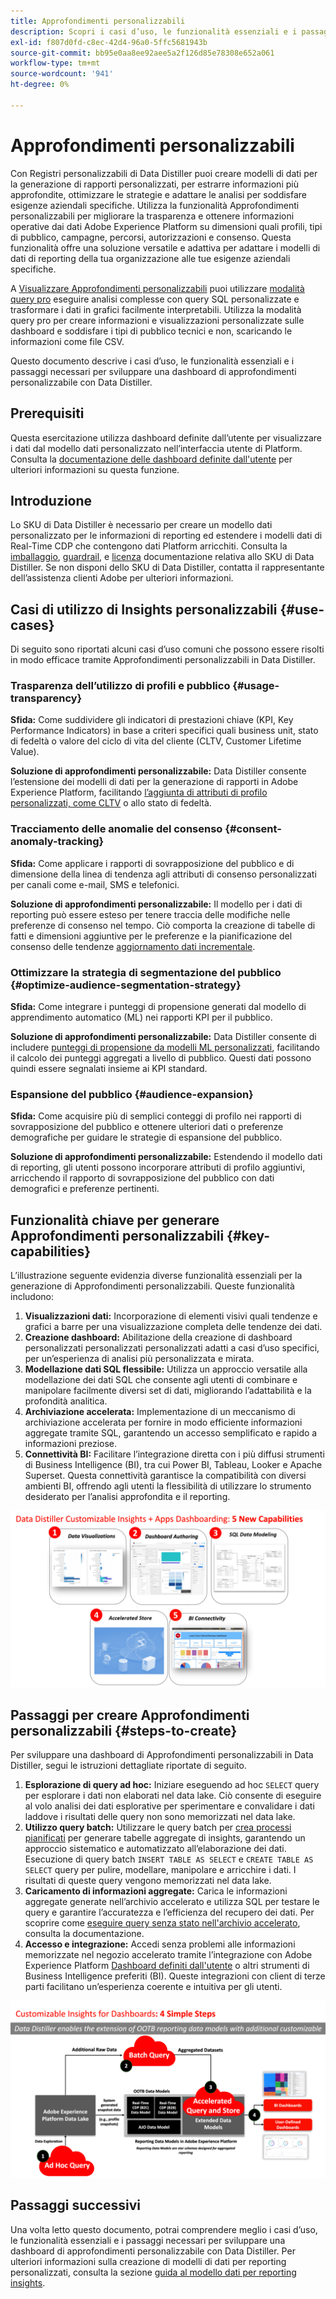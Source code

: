 ```yaml
---
title: Approfondimenti personalizzabili
description: Scopri i casi d’uso, le funzionalità essenziali e i passaggi necessari per sviluppare una dashboard di approfondimenti personalizzabile con Data Distiller. Scopri in che modo la funzionalità Approfondimenti personalizzabili di Data Distiller può migliorare la trasparenza e ottenere informazioni operative tra diverse dimensioni, come profili, tipi di pubblico, campagne, percorsi, autorizzazioni e consenso.
exl-id: f807d0fd-c8ec-42d4-96a0-5ffc5681943b
source-git-commit: bb95e0aa8ee92aee5a2f126d85e78308e652a061
workflow-type: tm+mt
source-wordcount: '941'
ht-degree: 0%

---
```


# Approfondimenti personalizzabili

Con Registri personalizzabili di Data Distiller puoi creare modelli di dati per la generazione di rapporti personalizzati, per estrarre informazioni più approfondite, ottimizzare le strategie e adattare le analisi per soddisfare esigenze aziendali specifiche. Utilizza la funzionalità Approfondimenti personalizzabili per migliorare la trasparenza e ottenere informazioni operative dai dati Adobe Experience Platform su dimensioni quali profili, tipi di pubblico, campagne, percorsi, autorizzazioni e consenso. Questa funzionalità offre una soluzione versatile e adattiva per adattare i modelli di dati di reporting della tua organizzazione alle tue esigenze aziendali specifiche.

A [Visualizzare Approfondimenti personalizzabili](../../../dashboards/data-distiller/overview.md) puoi utilizzare [modalità query pro](../../../dashboards/data-distiller/customizable-insights/query-pro-mode.md) eseguire analisi complesse con query SQL personalizzate e trasformare i dati in grafici facilmente interpretabili. Utilizza la modalità query pro per creare informazioni e visualizzazioni personalizzate sulle dashboard e soddisfare i tipi di pubblico tecnici e non, scaricando le informazioni come file CSV.

Questo documento descrive i casi d’uso, le funzionalità essenziali e i passaggi necessari per sviluppare una dashboard di approfondimenti personalizzabile con Data Distiller.

## Prerequisiti

Questa esercitazione utilizza dashboard definite dall’utente per visualizzare i dati dal modello dati personalizzato nell’interfaccia utente di Platform. Consulta la [documentazione delle dashboard definite dall&#39;utente](../../../dashboards/user-defined-dashboards.md) per ulteriori informazioni su questa funzione.

## Introduzione

Lo SKU di Data Distiller è necessario per creare un modello dati personalizzato per le informazioni di reporting ed estendere i modelli dati di Real-Time CDP che contengono dati Platform arricchiti. Consulta la [imballaggio](../../packaging.md), [guardrail](../../guardrails.md#query-accelerated-store), e  [licenza](../../data-distiller/license-usage.md) documentazione relativa allo SKU di Data Distiller. Se non disponi dello SKU di Data Distiller, contatta il rappresentante dell’assistenza clienti Adobe per ulteriori informazioni.

## Casi di utilizzo di Insights personalizzabili {#use-cases}

Di seguito sono riportati alcuni casi d’uso comuni che possono essere risolti in modo efficace tramite Approfondimenti personalizzabili in Data Distiller.

### Trasparenza dell’utilizzo di profili e pubblico {#usage-transparency}

**Sfida:** Come suddividere gli indicatori di prestazioni chiave (KPI, Key Performance Indicators) in base a criteri specifici quali business unit, stato di fedeltà o valore del ciclo di vita del cliente (CLTV, Customer Lifetime Value).

**Soluzione di approfondimenti personalizzabile:** Data Distiller consente l’estensione dei modelli di dati per la generazione di rapporti in Adobe Experience Platform, facilitando [l’aggiunta di attributi di profilo personalizzati, come CLTV](../../use-cases/customer-lifetime-value.md) o allo stato di fedeltà.

### Tracciamento delle anomalie del consenso {#consent-anomaly-tracking}

**Sfida:** Come applicare i rapporti di sovrapposizione del pubblico e di dimensione della linea di tendenza agli attributi di consenso personalizzati per canali come e-mail, SMS e telefonici.

**Soluzione di approfondimenti personalizzabile:** Il modello per i dati di reporting può essere esteso per tenere traccia delle modifiche nelle preferenze di consenso nel tempo. Ciò comporta la creazione di tabelle di fatti e dimensioni aggiuntive per le preferenze e la pianificazione del consenso delle tendenze [aggiornamento dati incrementale](../../key-concepts/incremental-load.md).

### Ottimizzare la strategia di segmentazione del pubblico {#optimize-audience-segmentation-strategy}

**Sfida:** Come integrare i punteggi di propensione generati dal modello di apprendimento automatico (ML) nei rapporti KPI per il pubblico.

**Soluzione di approfondimenti personalizzabile:** Data Distiller consente di includere [punteggi di propensione da modelli ML personalizzati](../../use-cases/propensity-score.md), facilitando il calcolo dei punteggi aggregati a livello di pubblico. Questi dati possono quindi essere segnalati insieme ai KPI standard.

### Espansione del pubblico {#audience-expansion}

**Sfida:** Come acquisire più di semplici conteggi di profilo nei rapporti di sovrapposizione del pubblico e ottenere ulteriori dati o preferenze demografiche per guidare le strategie di espansione del pubblico.

**Soluzione di approfondimenti personalizzabile:** Estendendo il modello dati di reporting, gli utenti possono incorporare attributi di profilo aggiuntivi, arricchendo il rapporto di sovrapposizione del pubblico con dati demografici e preferenze pertinenti.

## Funzionalità chiave per generare Approfondimenti personalizzabili {#key-capabilities}

L’illustrazione seguente evidenzia diverse funzionalità essenziali per la generazione di Approfondimenti personalizzabili. Queste funzionalità includono:

1. **Visualizzazioni dati:** Incorporazione di elementi visivi quali tendenze e grafici a barre per una visualizzazione completa delle tendenze dei dati.
1. **Creazione dashboard:** Abilitazione della creazione di dashboard personalizzati personalizzati personalizzati adatti a casi d’uso specifici, per un’esperienza di analisi più personalizzata e mirata.
1. **Modellazione dati SQL flessibile:** Utilizza un approccio versatile alla modellazione dei dati SQL che consente agli utenti di combinare e manipolare facilmente diversi set di dati, migliorando l’adattabilità e la profondità analitica.
1. **Archiviazione accelerata:** Implementazione di un meccanismo di archiviazione accelerata per fornire in modo efficiente informazioni aggregate tramite SQL, garantendo un accesso semplificato e rapido a informazioni preziose.
1. **Connettività BI:** Facilitare l’integrazione diretta con i più diffusi strumenti di Business Intelligence (BI), tra cui Power BI, Tableau, Looker e Apache Superset. Questa connettività garantisce la compatibilità con diversi ambienti BI, offrendo agli utenti la flessibilità di utilizzare lo strumento desiderato per l’analisi approfondita e il reporting.

![Rappresentazioni visive delle funzionalità chiave di Informazioni personalizzabili di Data Distiller.](../../images/data-distiller/customizable-insights/key-capabilities-of-customizable-insights.png)

## Passaggi per creare Approfondimenti personalizzabili {#steps-to-create}

Per sviluppare una dashboard di Approfondimenti personalizzabili in Data Distiller, segui le istruzioni dettagliate riportate di seguito.

1. **Esplorazione di query ad hoc:** Iniziare eseguendo ad hoc `SELECT` query per esplorare i dati non elaborati nel data lake. Ciò consente di eseguire al volo analisi dei dati esplorative per sperimentare e convalidare i dati laddove i risultati delle query non sono memorizzati nel data lake.
1. **Utilizzo query batch:** Utilizzare le query batch per [crea processi pianificati](../../api/scheduled-queries.md#create-a-new-scheduled-query) per generare tabelle aggregate di insights, garantendo un approccio sistematico e automatizzato all’elaborazione dei dati. Esecuzione di query batch `INSERT TABLE AS SELECT` e `CREATE TABLE AS SELECT` query per pulire, modellare, manipolare e arricchire i dati. I risultati di queste query vengono memorizzati nel data lake.
1. **Caricamento di informazioni aggregate:** Carica le informazioni aggregate generate nell’archivio accelerato e utilizza SQL per testare le query e garantire l’accuratezza e l’efficienza del recupero dei dati. Per scoprire come [eseguire query senza stato nell&#39;archivio accelerato](../../api/accelerated-queries.md), consulta la documentazione.
1. **Accesso e integrazione:** Accedi senza problemi alle informazioni memorizzate nel negozio accelerato tramite l’integrazione con Adobe Experience Platform [Dashboard definiti dall&#39;utente](../../../dashboards/user-defined-dashboards.md) o altri strumenti di Business Intelligence preferiti (BI). Queste integrazioni con client di terze parti facilitano un’esperienza coerente e intuitiva per gli utenti.

![Un’infografica che illustra i quattro passaggi per personalizzare gli approfondimenti in Data Distiller.](../../images/data-distiller/customizable-insights/steps-to-customizable-insights.png)

## Passaggi successivi

Una volta letto questo documento, potrai comprendere meglio i casi d’uso, le funzionalità essenziali e i passaggi necessari per sviluppare una dashboard di approfondimenti personalizzabile con Data Distiller. Per ulteriori informazioni sulla creazione di modelli di dati per reporting personalizzati, consulta la sezione [guida al modello dati per reporting insights](./reporting-insights-data-model.md).
